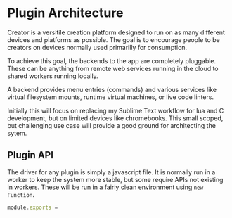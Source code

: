 # Plugin Architecture

Creator is a versitile creation platform designed to run on as many different
devices and platforms as possible.  The goal is to encourage people to be
creators on devices normally used primarilly for consumption.

To achieve this goal, the backends to the app are completely pluggable.  These
can be anything from remote web services running in the cloud to shared
workers running locally.

A backend provides menu entries (commands) and various services like virtual
filesystem mounts, runtime virtual machines, or live code linters.

Initially this will focus on replacing my Sublime Text workflow for lua and C
development, but on limited devices like chromebooks.  This small scoped, but
challenging use case will provide a good ground for architecting the sytem.

## Plugin API

The driver for any plugin is simply a javascript file.  It is normally run in
a worker to keep the system more stable, but some require APIs not existing in
workers. These will be run in a fairly clean environment using `new Function`.


```js
module.exports =
```
